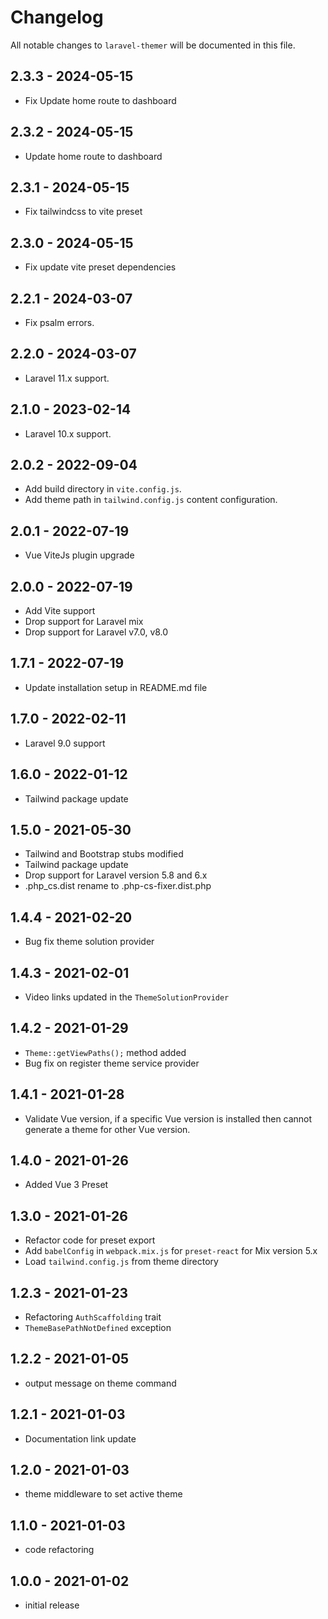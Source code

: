 # Changelog

All notable changes to `laravel-themer` will be documented in this file.

## 2.3.3 - 2024-05-15
- Fix Update home route to dashboard

## 2.3.2 - 2024-05-15
- Update home route to dashboard

## 2.3.1 - 2024-05-15
- Fix tailwindcss to vite preset

## 2.3.0 - 2024-05-15
- Fix update vite preset dependencies

## 2.2.1 - 2024-03-07
- Fix psalm errors.

## 2.2.0 - 2024-03-07
- Laravel 11.x support.

## 2.1.0 - 2023-02-14
- Laravel 10.x support.

## 2.0.2 - 2022-09-04
- Add build directory in `vite.config.js`.
- Add theme path in `tailwind.config.js` content configuration.

## 2.0.1 - 2022-07-19
- Vue ViteJs plugin upgrade

## 2.0.0 - 2022-07-19
- Add Vite support
- Drop support for Laravel mix
- Drop support for Laravel v7.0, v8.0

## 1.7.1 - 2022-07-19
- Update installation setup in README.md file

## 1.7.0 - 2022-02-11
- Laravel 9.0 support

## 1.6.0 - 2022-01-12
- Tailwind package update

## 1.5.0 - 2021-05-30
- Tailwind and Bootstrap stubs modified
- Tailwind package update
- Drop support for Laravel version 5.8 and 6.x
- .php_cs.dist rename to .php-cs-fixer.dist.php

## 1.4.4 - 2021-02-20
- Bug fix theme solution provider

## 1.4.3 - 2021-02-01
- Video links updated in the `ThemeSolutionProvider`

## 1.4.2 - 2021-01-29
- `Theme::getViewPaths();` method added
- Bug fix on register theme service provider

## 1.4.1 - 2021-01-28
- Validate Vue version, if a specific Vue version is installed then cannot generate a theme for other Vue version.

## 1.4.0 - 2021-01-26
- Added Vue 3 Preset

## 1.3.0 - 2021-01-26
- Refactor code for preset export
- Add `babelConfig` in `webpack.mix.js` for `preset-react` for Mix version 5.x
- Load `tailwind.config.js` from theme directory

## 1.2.3 - 2021-01-23

- Refactoring `AuthScaffolding` trait
- `ThemeBasePathNotDefined` exception

## 1.2.2 - 2021-01-05

- output message on theme command

## 1.2.1 - 2021-01-03

- Documentation link update

## 1.2.0 - 2021-01-03

- theme middleware to set active theme

## 1.1.0 - 2021-01-03

- code refactoring

## 1.0.0 - 2021-01-02

- initial release
